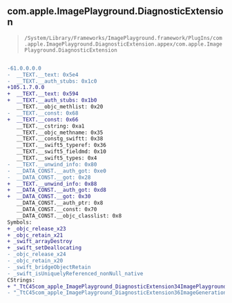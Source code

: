 ## com.apple.ImagePlayground.DiagnosticExtension

> `/System/Library/Frameworks/ImagePlayground.framework/PlugIns/com.apple.ImagePlayground.DiagnosticExtension.appex/com.apple.ImagePlayground.DiagnosticExtension`

```diff

-61.0.0.0.0
-  __TEXT.__text: 0x5e4
-  __TEXT.__auth_stubs: 0x1c0
+105.1.7.0.0
+  __TEXT.__text: 0x594
+  __TEXT.__auth_stubs: 0x1b0
   __TEXT.__objc_methlist: 0x20
-  __TEXT.__const: 0x68
+  __TEXT.__const: 0x66
   __TEXT.__cstring: 0xa1
   __TEXT.__objc_methname: 0x35
   __TEXT.__constg_swiftt: 0x38
   __TEXT.__swift5_typeref: 0x36
   __TEXT.__swift5_fieldmd: 0x10
   __TEXT.__swift5_types: 0x4
-  __TEXT.__unwind_info: 0x80
-  __DATA_CONST.__auth_got: 0xe0
-  __DATA_CONST.__got: 0x28
+  __TEXT.__unwind_info: 0x88
+  __DATA_CONST.__auth_got: 0xd8
+  __DATA_CONST.__got: 0x30
   __DATA_CONST.__auth_ptr: 0x8
   __DATA_CONST.__const: 0x70
   __DATA_CONST.__objc_classlist: 0x8
Symbols:
+ _objc_release_x23
+ _objc_retain_x21
+ _swift_arrayDestroy
+ _swift_setDeallocating
- _objc_release_x24
- _objc_retain_x20
- _swift_bridgeObjectRetain
- _swift_isUniquelyReferenced_nonNull_native
CStrings:
+ "_TtC45com_apple_ImagePlayground_DiagnosticExtension34ImagePlaygroundDiagnosticExtension"
- "_TtC45com_apple_ImagePlayground_DiagnosticExtension36ImageGenerationUIDiagnosticExtension"

```
